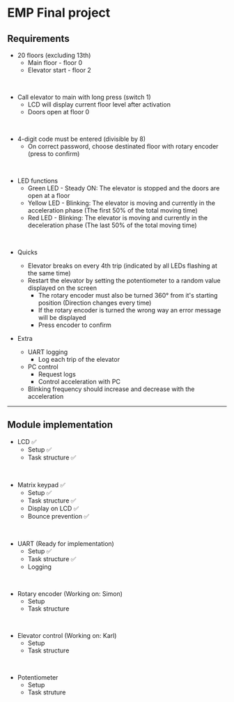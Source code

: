 # EMP Final project

## Requirements
- 20 floors (excluding 13th)
    - Main floor - floor 0
    - Elevator start - floor 2

<br>

- Call elevator to main with long press (switch 1)
    - LCD will display current floor level after activation
    - Doors open at floor 0

<br>

- 4-digit code must be entered (divisible by 8)
    - On correct password, choose destinated floor with rotary encoder (press to confirm)

<br>

- LED functions
    - Green LED - Steady ON: The elevator is stopped and the doors are open at a floor
    - Yellow LED - Blinking: The elevator is moving and currently in the acceleration phase (The first 50% of the total moving time)
    - Red LED - Blinking: The elevator is moving and currently in the deceleration phase (The last 50% of the total moving time)

<br>

- Quicks
  - Elevator breaks on every 4th trip (indicated by all LEDs flashing at the same time)
  - Restart the elevator by setting the potentiometer to a random value displayed on the screen
    - The rotary encoder must also be turned 360° from it's starting position (Direction changes every time)
    - If the rotary encoder is turned the wrong way an error message will be displayed
    - Press encoder to confirm

- Extra
  - UART logging
    - Log each trip of the elevator
  - PC control 
    - Request logs
    - Control acceleration with PC
  - Blinking frequency should increase and decrease with the acceleration
  
---

## Module implementation
- LCD :white_check_mark:
  - Setup :white_check_mark:
  - Task structure :white_check_mark:
<br>

- Matrix keypad :white_check_mark:
  - Setup :white_check_mark:
  - Task structure :white_check_mark:
  - Display on LCD :white_check_mark:
  - Bounce prevention :white_check_mark:
<br>

- UART (Ready for implementation)
  - Setup :white_check_mark:
  - Task structure :white_check_mark:
  - Logging 
<br>  

- Rotary encoder (Working on: Simon)
  - Setup
  - Task structure
<br>

- Elevator control (Working on: Karl)
  - Setup
  - Task structure
<br>  

- Potentiometer 
  - Setup
  - Task struture

